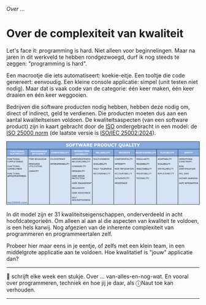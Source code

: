 *Over ...*

# Over de complexiteit van kwaliteit

Let's face it: programming is hard. Niet alleen voor beginnelingen. Maar na jaren in dit werkveld te hebben rondgezwoegd, durf ik nog steeds te zeggen: "programming is hard".

Een macrootje die iets automatiseert: koekie-eitje. Een tooltje die code genereert: eenvoudig. Een kleine console applicatie: simpel (unit testen niet nodig). Maar dat is vaak code van de categorie: één keer maken, één keer draaien en één keer weggooien.

Bedrijven die software producten nodig hebben, hebben deze nodig om, direct of indirect, geld te verdienen. Die producten moeten dus aan een aantal kwaliteitseisen voldoen. De kwaliteitsaspecten (van een software product) zijn in kaart gebracht door de [ISO](https://www.iso.org/) ondergebracht in een model: de [ISO 25000 norm](https://iso25000.com/index.php/en/iso-25000-standards/iso-25010) (de laatste versie is [ISO/IEC 25002:2024](https://www.iso.org/standard/78175.html)).

![ISO/IEC 25010](./2024-week-43_iso_25010_en.png)

In dit model zijn er 31 kwaliteitseigenschappen, onderverdeeld in  acht hoofdcategorieën. Om alleen al aan al die aspecten van kwaliteit te voldoen, is een hels karwij. Nog afgezien van de inherente complexiteit van programmeren en programmeertalen zelf.

Probeer hier maar eens in je eentje, of zelfs met een klein team, in een middelgrote applicatie aan te voldoen. Hoe kwalitatief is "jouw" applicatie dan?

---

🍐 schrijft elke week een stukje. Over ... van-alles-en-nog-wat. 
En vooral over programmeren, techniek en hoe jij je daar, als &#9432;Naut toe kan verhouden.

---
